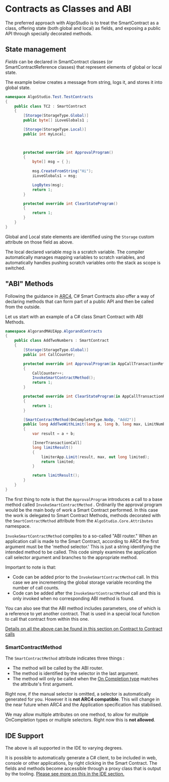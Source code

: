 # Contracts as Classes and ABI

The preferred approach with AlgoStudio is to treat the SmartContract as 
a class, offering state (both global and local) as fields, and exposing
a public API through specially decorated methods.


## State management

*Fields* can be declared in SmartContract classes (or SmartContractReference classes) that represent elements of global or local state.

The example below creates a message from string, logs it, and stores it into global state. 

```csharp
namespace AlgoStudio.Test.TestContracts 
{
    public class TC2 : SmartContract    
    {
        [Storage(StorageType.Global)]
        public byte[] iLoveGlobals1 ;     

        [Storage(StorageType.Local)]
        public int myLocal;


     
        protected override int ApprovalProgram() 
        {
            byte[] msg = { };
            
            msg.CreateFromString("Hi");
            iLoveGlobals1 = msg;

            LogBytes(msg);
            return 1;
        }

        protected override int ClearStateProgram()
        {
            return 1;
        }
    }
}

```

Global and Local state elements are identified using the ```Storage``` custom attribute on those field as above.

The local declared variable *msg* is a scratch variable. The compiler automatically manages mapping variables to scratch variables, and automatically
handles pushing scratch variables onto the stack as scope is switched. 

## "ABI" Methods

Following the guidance in [ARC4](https://github.com/algorandfoundation/ARCs/blob/main/ARCs/arc-0004.md), C# Smart Contracts
also offer a way of declaring methods that can form part of a public API and then be called from the outside.

Let us start with an example of a C# class Smart Contract with ABI Methods.

```csharp
namespace AlgorandMAUIApp.AlgorandContracts
{
    public class AddTwoNumbers : SmartContract
    {
        [Storage(StorageType.Global)]
        public int CallCounter;

        protected override int ApprovalProgram(in AppCallTransactionReference transaction)
        {
            CallCounter++;
            InvokeSmartContractMethod();
            return 1;
        }

        protected override int ClearStateProgram(in AppCallTransactionReference transaction)
        {
            return 1;
        }

        [SmartContractMethod(OnCompleteType.NoOp, "Add2")]
        public long AddTwoWithLimit(long a, long b, long max, LimitNumbersReference limiterApp)
        {
            var result = a + b;

            [InnerTransactionCall]
            long limitResult()
            {
                limiterApp.Limit(result, max, out long limited);
                return limited;
            }

            return limitResult();
        }
    }
}


```

The first thing to note is that the ```ApprovalProgram``` introduces a call to a base method 
called ```InvokeSmartContractMethod``` . Ordinarily the approval program would 
be the main body of work a Smart Contract performed. In this case the work 
is delegated to Smart Contract Methods, methods decorated with the ```SmartContractMethod``` attribute
from the ```AlgoStudio.Core.Attributes``` namespace.

```InvokeSmartContractMethod``` compiles to a so-called "ABI router." When
an application call is made to the Smart Contract, according to ARC4 the first 
argument must be the 'method selector.' This is just a string identifying the
intended method to be called. This code simply examines the application call selector
argument and branches to the appropriate method.

Important to note is that:
- Code can be added prior to the ```InvokeSmartContractMethod``` call. In this case we are incrementing the global storage variable recording the number of call counts.
- Code can be added after the ```InvokeSmartContractMethod``` call and this is only invoked when no corresponding ABI method is found.

You can also see that the ABI method includes parameters, one of which is a reference to
yet another contract. That is used in a special local function to call that contract from within
this one.

[Details on all the above can be found in this section on Contract to Contract calls](../Transactions/ContractToContract.md)

### SmartContractMethod

The ```SmartContractMethod``` attribute indicates three things :

- The method will be called by the ABI router.
- The method is identified by the selector in the last argument.
- The method will only be called when the [On Completion type](https://developer.algorand.org/docs/get-details/dapps/smart-contracts/apps/?from_query=oncompletion#the-lifecycle-of-a-smart-contract) matches the attribute's first argument.

Right now, if the manual selector is omitted, a selector is automatically generated for you. 
However it is **not ARC4 compatible**. This will change in the near future when 
ARC4 and the Application specification has stabilised.

We may allow multiple attributes on one method, to allow for multiple OnCompletion types
or multiple selectors. Right now this is **not allowed**.

## IDE Support

The above is all supported in the IDE to varying degrees.

It is possible to automatically generate a C# client, to be included in web, console or other applications, 
by right clicking in the Smart Contract. The fields and methods become accessible through
a proxy class that is output by the tooling. [Please see more on this in the IDE section.](../IDE/IDE.md)



